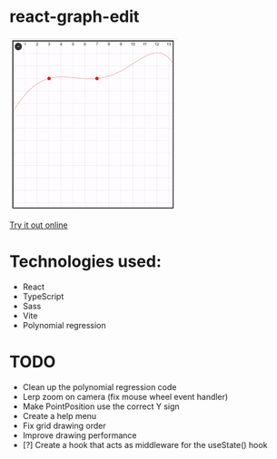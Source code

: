 # react-graph-edit

![](./preview.gif)

[Try it out online](https://codesandbox.io/p/github/kvbc/react-graph-edit/main?file=%2FREADME.md&workspace=%257B%2522activeFileId%2522%253A%2522clf3yqxvt000lg2gld5468t20%2522%252C%2522openFiles%2522%253A%255B%2522%252FREADME.md%2522%255D%252C%2522sidebarPanel%2522%253A%2522EXPLORER%2522%252C%2522gitSidebarPanel%2522%253A%2522COMMIT%2522%252C%2522spaces%2522%253A%257B%2522clf3yqz7g000x356h155uug4j%2522%253A%257B%2522key%2522%253A%2522clf3yqz7g000x356h155uug4j%2522%252C%2522name%2522%253A%2522Default%2522%252C%2522devtools%2522%253A%255B%257B%2522key%2522%253A%2522clf3yqz7h000y356hd3eu4n3d%2522%252C%2522type%2522%253A%2522PROJECT_SETUP%2522%252C%2522isMinimized%2522%253Afalse%257D%252C%257B%2522type%2522%253A%2522PREVIEW%2522%252C%2522taskId%2522%253A%2522dev%2522%252C%2522port%2522%253A5173%252C%2522key%2522%253A%2522clf3yr4pq00aw356h8ghqkjbp%2522%252C%2522isMinimized%2522%253Afalse%257D%252C%257B%2522type%2522%253A%2522TASK_LOG%2522%252C%2522taskId%2522%253A%2522dev%2522%252C%2522key%2522%253A%2522clf3yr2tk006d356hsykibkxj%2522%252C%2522isMinimized%2522%253Afalse%257D%255D%257D%257D%252C%2522currentSpace%2522%253A%2522clf3yqz7g000x356h155uug4j%2522%252C%2522spacesOrder%2522%253A%255B%2522clf3yqz7g000x356h155uug4j%2522%255D%252C%2522hideCodeEditor%2522%253Afalse%257D)

# Technologies used:
- React
- TypeScript
- Sass
- Vite
- Polynomial regression

# TODO
- Clean up the polynomial regression code
- Lerp zoom on camera (fix mouse wheel event handler)
- Make PointPosition use the correct Y sign
- Create a help menu
- Fix grid drawing order
- Improve drawing performance
- [?] Create a hook that acts as middleware for the useState() hook
